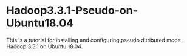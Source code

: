 # Hadoop3.3.1-Pseudo-on-Ubuntu18.04
This is a tutorial for installing and configuring pseudo ditributed mode Hadoop 3.3.1 on Ubuntu 18.04.
